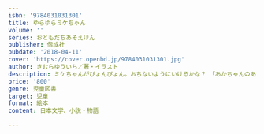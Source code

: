```yaml
---
isbn: '9784031031301'
title: ゆらゆらミケちゃん
volume: ''
series: おともだちあそえほん
publisher: 偕成社
pubdate: '2018-04-11'
cover: 'https://cover.openbd.jp/9784031031301.jpg'
author: きむらゆういち／著・イラスト
description: ミケちゃんがぴょんぴょん。おちないようにいけるかな？　「あかちゃんのあそびえほん」のミケちゃんといっしょに、体を動かします。
price: '800'
genre: 児童図書
target: 児童
format: 絵本
content: 日本文学、小説・物語

---
```

